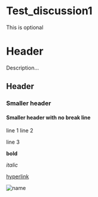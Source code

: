 # Test_discussion1
This is optional

# Header
Description...

## Header
### Smaller header
#### Smaller header with no break line

line 1
line 2

line 3

**bold**

*italic*

[hyperlink](https://utexas.instructure.com/)

![name](https://user-images.githubusercontent.com/125422534/230637946-363053d1-57d8-4b6d-99af-1464a626427b.jpg)


